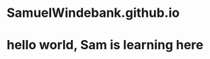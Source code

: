 # SamuelWindebank.github.io
<!DOCTYPE HTML>

<html>

<h1>hello world, Sam is learning here</h1>
</html>
